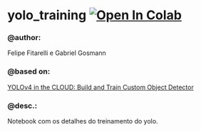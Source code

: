 # yolo_training [![Open In Colab](https://colab.research.google.com/assets/colab-badge.svg)](https://colab.research.google.com/github/LSI-UFRGS/vehicles-identify-and-tracking/blob/main/yolo_training/YOLO_Training_mAP.ipynb)

### @author: 
Felipe Fitarelli e Gabriel Gosmann

### @based on: 
[YOLOv4 in the CLOUD: Build and Train Custom Object Detector](https://www.youtube.com/watch?v=mmj3nxGT2YQ&t=1164s)

### @desc.: 
Notebook com os detalhes do treinamento do yolo. 

[//]: <> (comentando onde estão os datasets - deixar bem claro para qq pessoa que quiser repetir)
